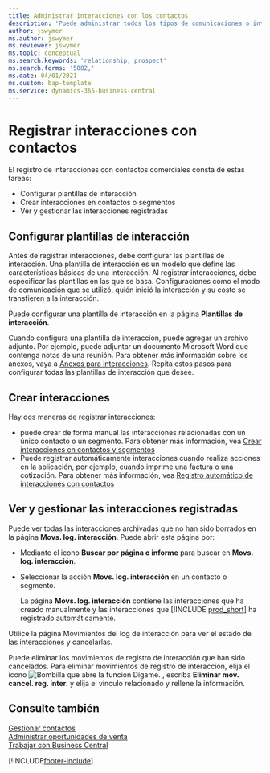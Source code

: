 ```yaml
---
title: Administrar interacciones con los contactos
description: 'Puede administrar todos los tipos de comunicaciones o interacciones entre su empresa y sus contactos; por ejemplo, cartas, llamadas de teléfono, reuniones, etc.'
author: jswymer
ms.author: jswymer
ms.reviewer: jswymer
ms.topic: conceptual
ms.search.keywords: 'relationship, prospect'
ms.search.forms: '5082,'
ms.date: 04/01/2021
ms.custom: bap-template
ms.service: dynamics-365-business-central
---
```

# Registrar interacciones con contactos

El registro de interacciones con contactos comerciales consta de estas tareas:

* Configurar plantillas de interacción  
* Crear interacciones en contactos o segmentos  
* Ver y gestionar las interacciones registradas  

## Configurar plantillas de interacción

Antes de registrar interacciones, debe configurar las plantillas de interacción. Una plantilla de interacción es un modelo que define las características básicas de una interacción. Al registrar interacciones, debe especificar las plantillas en las que se basa. Configuraciones como el modo de comunicación que se utilizó, quién inició la interacción y su costo se transfieren a la interacción.

Puede configurar una plantilla de interacción en la página **Plantillas de interacción**.

Cuando configura una plantilla de interacción, puede agregar un archivo adjunto. Por ejemplo, puede adjuntar un documento Microsoft Word que contenga notas de una reunión. Para obtener más información sobre los anexos, vaya a [Anexos para interacciones](marketing-interaction-attachments.md). Repita estos pasos para configurar todas las plantillas de interacción que desee.  

## Crear interacciones

Hay dos maneras de registrar interacciones:

* puede crear de forma manual las interacciones relacionadas con un único contacto o un segmento. Para obtener más información, vea [Crear interacciones en contactos y segmentos](marketing-how-create-interactions.md)  
* Puede registrar automáticamente interacciones cuando realiza acciones en la aplicación, por ejemplo, cuando imprime una factura o una cotización. Para obtener más información, vea [Registro automático de interacciones con contactos](marketing-auto-record-interactions.md)

## Ver y gestionar las interacciones registradas

Puede ver todas las interacciones archivadas que no han sido borrados en la página **Movs. log. interacción**. Puede abrir esta página por:

* Mediante el icono **Buscar por página o informe** para buscar en **Movs. log. interacción**.
* Seleccionar la acción **Movs. log. interacción** en un contacto o segmento.

  La página **Movs. log. interacción** contiene las interacciones que ha creado manualmente y las interacciones que [!INCLUDE [prod_short](includes/prod_short.md)] ha registrado automáticamente.

Utilice la página Movimientos del log de interacción para ver el estado de las interacciones y cancelarlas.

Puede eliminar los movimientos de registro de interacción que han sido cancelados. Para eliminar movimientos de registro de interacción, elija el icono ![Bombilla que abre la función Dígame.](media/ui-search/search_small.png "Dígame qué desea hacer") , escriba **Eliminar mov. cancel. reg. inter.** y elija el vínculo relacionado y rellene la información.

## Consulte también

[Gestionar contactos](marketing-contacts.md)  
[Administrar oportunidades de venta](marketing-manage-sales-opportunities.md)  
[Trabajar con Business Central](ui-work-product.md)  


[!INCLUDE[footer-include](includes/footer-banner.md)]
